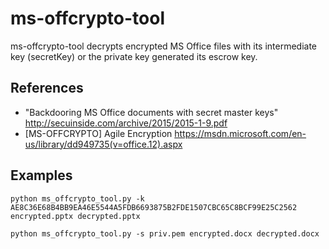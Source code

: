 # ms-offcrypto-tool

ms-offcrypto-tool decrypts encrypted MS Office files with its intermediate key (secretKey) or the private key generated its escrow key.

## References

* "Backdooring MS Office documents with secret master keys" <http://secuinside.com/archive/2015/2015-1-9.pdf>
* [MS-OFFCRYPTO] Agile Encryption <https://msdn.microsoft.com/en-us/library/dd949735(v=office.12).aspx>

## Examples

~~~
python ms_offcrypto_tool.py -k AE8C36E68B4BB9EA46E5544A5FDB6693875B2FDE1507CBC65C8BCF99E25C2562 encrypted.pptx decrypted.pptx
~~~

~~~
python ms_offcrypto_tool.py -s priv.pem encrypted.docx decrypted.docx
~~~

